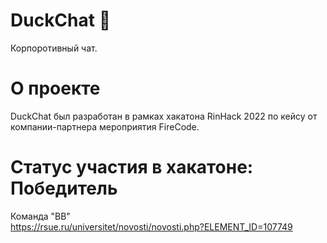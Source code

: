 # DuckChat 🦆
Корпоротивный чат.
# О проекте
DuckChat был разработан в рамках хакатона RinHack 2022 по кейсу от компании-партнера мероприятия FireCode.
# Статус участия в хакатоне: Победитель
Команда "BB"  
https://rsue.ru/universitet/novosti/novosti.php?ELEMENT_ID=107749
